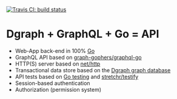 <a href="https://travis-ci.org/romshark/dgraph_graphql_go">
	<img src="https://travis-ci.org/romshark/dgraph_graphql_go.svg?branch=master" alt="Travis CI: build status">
</a>

# Dgraph + GraphQL + Go = API
- Web-App back-end in 100% [Go](https://golang.org/)
- GraphQL API based on [graph-gophers/graphql-go](https://github.com/graph-gophers/graphql-go)
- HTTP(S) server based on [net/http](https://golang.org/pkg/net/http/)
- Transactional data store based on the [Dgraph graph database](https://dgraph.io/)
- API tests based on [Go testing](https://golang.org/pkg/testing/) and [stretchr/testify](https://github.com/stretchr/testify)
- Session-based authentication
- Authorization (permission system)

